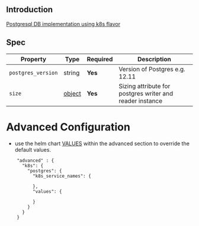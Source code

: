 ## Introduction

[Postgresql DB implementation using k8s flavor](https://github.com/bitnami/charts/tree/main/bitnami/postgresql)

## Spec


| Property           | Type                                                              | Required | Description                                              | 
|--------------------|-------------------------------------------------------------------|----------|----------------------------------------------------------|
| `postgres_version` | string                                                            | **Yes**  | Version of Postgres e.g. 12.11                           |
| `size`             | [object](../../traits/reader-writer-datastore-sizing.schema.json) | **Yes**  | Sizing attribute for postgres writer and reader instance | 

# Advanced Configuration
- use the helm chart [VALUES](https://artifacthub.io/packages/helm/bitnami/postgresql?modal=values) within the advanced section to override the default values.

```
    "advanced" : {
      "k8s": {
        "postgres": {
          "k8s_service_names": {
            
          },
          "values": {

          }
        }
      }
    }

```